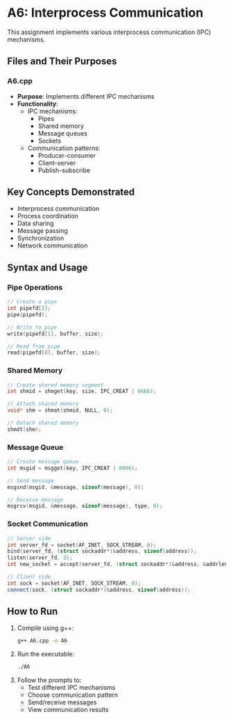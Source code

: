 # A6: Interprocess Communication

This assignment implements various interprocess communication (IPC) mechanisms.

## Files and Their Purposes

### A6.cpp

- **Purpose**: Implements different IPC mechanisms
- **Functionality**:
  - IPC mechanisms:
    - Pipes
    - Shared memory
    - Message queues
    - Sockets
  - Communication patterns:
    - Producer-consumer
    - Client-server
    - Publish-subscribe

## Key Concepts Demonstrated

- Interprocess communication
- Process coordination
- Data sharing
- Message passing
- Synchronization
- Network communication

## Syntax and Usage

### Pipe Operations

```cpp
// Create a pipe
int pipefd[2];
pipe(pipefd);

// Write to pipe
write(pipefd[1], buffer, size);

// Read from pipe
read(pipefd[0], buffer, size);
```

### Shared Memory

```cpp
// Create shared memory segment
int shmid = shmget(key, size, IPC_CREAT | 0666);

// Attach shared memory
void* shm = shmat(shmid, NULL, 0);

// Detach shared memory
shmdt(shm);
```

### Message Queue

```cpp
// Create message queue
int msgid = msgget(key, IPC_CREAT | 0666);

// Send message
msgsnd(msgid, &message, sizeof(message), 0);

// Receive message
msgrcv(msgid, &message, sizeof(message), type, 0);
```

### Socket Communication

```cpp
// Server side
int server_fd = socket(AF_INET, SOCK_STREAM, 0);
bind(server_fd, (struct sockaddr*)&address, sizeof(address));
listen(server_fd, 3);
int new_socket = accept(server_fd, (struct sockaddr*)&address, &addrlen);

// Client side
int sock = socket(AF_INET, SOCK_STREAM, 0);
connect(sock, (struct sockaddr*)&address, sizeof(address));
```

## How to Run

1. Compile using g++:
   ```bash
   g++ A6.cpp -o A6
   ```
2. Run the executable:
   ```bash
   ./A6
   ```
3. Follow the prompts to:
   - Test different IPC mechanisms
   - Choose communication pattern
   - Send/receive messages
   - View communication results
